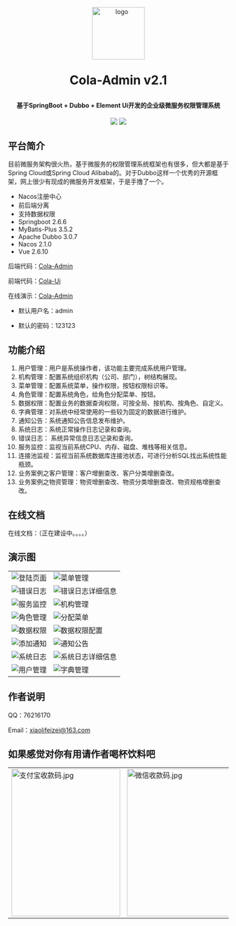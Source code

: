 <p align="center">
	<img alt="logo" width="120" height="120"  src="https://s2.loli.net/2022/07/01/hwrfbyMKxp7HjVi.png">
</p>
<h1 align="center" style="margin: 30px 0 30px; font-weight: bold;">Cola-Admin v2.1</h1>
<h4 align="center">基于SpringBoot + Dubbo + Element Ui开发的企业级微服务权限管理系统</h4>
<p align="center">
	<a href="https://gitee.com/xiaolifeizei/cola-admin"><img src="https://img.shields.io/badge/ColaAdmin-v2.1-green"></a>
	<a href="https://gitee.com/xiaolifeizei/cola-admin/blob/master/LICENSE"><img src="https://img.shields.io/badge/license-Apache%20License%202.0-green"></a>
</p>


## 平台简介

目前微服务架构很火热，基于微服务的权限管理系统框架也有很多，但大都是基于Spring Cloud或Spring Cloud Alibaba的。对于Dubbo这样一个优秀的开源框架，网上很少有现成的微服务开发框架，于是手撸了一个。

* Nacos注册中心
* 前后端分离
* 支持数据权限
* Springboot 2.6.6
* MyBatis-Plus 3.5.2
* Apache Dubbo 3.0.7
* Nacos 2.1.0
* Vue 2.6.10

后端代码：[Cola-Admin](https://gitee.com/xiaolifeizei/cola-admin)

前端代码：[Cola-Ui](https://gitee.com/xiaolifeizei/cola-ui)

在线演示：[Cola-Admin](http://www.cola-admin.vip)

- 默认用户名：admin

- 默认的密码：123123

## 功能介绍

1.  用户管理：用户是系统操作者，该功能主要完成系统用户管理。
2.  机构管理：配置系统组织机构（公司、部门），树结构展现。
3.  菜单管理：配置系统菜单，操作权限，按钮权限标识等。
4.  角色管理：配置系统角色，给角色分配菜单、按钮。
5.  数据权限：配置业务的数据查询权限，可按全局、按机构、按角色、自定义。
6.  字典管理：对系统中经常使用的一些较为固定的数据进行维护。
7.  通知公告：系统通知公告信息发布维护。
8.  系统日志：系统正常操作日志记录和查询。
9.  错误日志： 系统异常信息日志记录和查询。
10. 服务监控：监视当前系统CPU、内存、磁盘、堆栈等相关信息。
11. 连接池监视：监视当前系统数据库连接池状态，可进行分析SQL找出系统性能瓶颈。
12. 业务案例之客户管理：客户增删查改、客户分类增删查改。
13. 业务案例之物资管理：物资增删查改、物资分类增删查改、物资规格增删查改。

## 在线文档

在线文档：（正在建设中。。。。）

## 演示图

<table>
    <tr>
        <td><img alt="登陆页面" src="https://s1.328888.xyz/2022/07/19/l3xwJ.png"/></td>
        <td><img alt="菜单管理" src="https://s1.328888.xyz/2022/07/19/l3f57.png"/></td>
    </tr>
    <tr>
        <td><img alt="错误日志" src="https://s1.328888.xyz/2022/07/19/l3PFm.png"/></td>
        <td><img alt="错误日志详细信息" src="https://s1.328888.xyz/2022/07/19/l3UEE.png"/></td>
    </tr>
    <tr>
        <td><img alt="服务监控" src="https://s1.328888.xyz/2022/07/19/lBDRX.png"/></td>
        <td><img alt="机构管理" src="https://s1.328888.xyz/2022/07/19/lBjsj.png"/></td>
    </tr>
    <tr>
        <td><img alt="角色管理" src="https://s1.328888.xyz/2022/07/19/l3tAi.png"/></td>
        <td><img alt="分配菜单" src="https://s1.328888.xyz/2022/07/19/l3z6g.png"/></td>
    </tr>
    <tr>
        <td><img alt="数据权限" src="https://s1.328888.xyz/2022/07/19/l37Vh.png"/></td>
        <td><img alt="数据权限配置" src="https://s1.328888.xyz/2022/07/19/l3QHn.png"/></td>
    </tr>
    <tr>
        <td><img alt="添加通知" src="https://s1.328888.xyz/2022/07/19/l3eFs.png"/></td>
        <td><img alt="通知公告" src="https://s1.328888.xyz/2022/07/19/l3r90.png"/></td>
    </tr>
    <tr>
        <td><img alt="系统日志" src="https://s1.328888.xyz/2022/07/19/l3qEo.png"/></td>
        <td><img alt="系统日志详细信息" src="https://s1.328888.xyz/2022/07/19/l3XGF.png"/></td>
    </tr>
    <tr>
        <td><img alt="用户管理" src="https://s1.328888.xyz/2022/07/19/lBasg.png"/></td>
        <td><img alt="字典管理" src="https://s1.328888.xyz/2022/07/19/l3Y8S.png"/></td>
    </tr>
</table>

## 作者说明

QQ：76216170

Email：xiaolifeizei@163.com


## 如果感觉对你有用请作者喝杯饮料吧

<table>
    <tr>
        <td>
	<img src="https://s1.328888.xyz/2022/07/19/lBoLp.md.jpg" alt="支付宝收款码.jpg" style="width: 248; height: 337" />
	</td>
	<td>
	<img src="https://s1.328888.xyz/2022/07/19/l3Hzp.md.jpg" alt="微信收款码.jpg" style="width: 248; height: 337" />
	</td>
    </tr>
</table>


